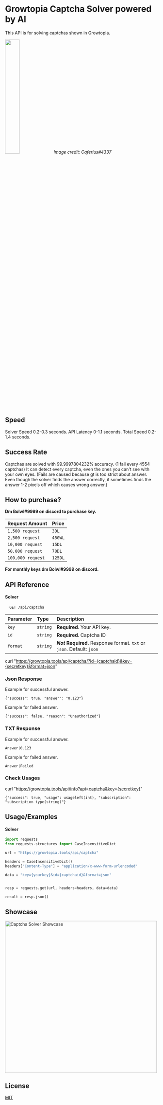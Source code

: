 # Growtopia Captcha Solver powered by AI

This API is for solving captchas shown in Growtopia.

<img src="https://cdn.discordapp.com/attachments/978338181613223976/1100802964974735420/Captcha_AI.png" width="31%">
<i>Image credit: Caferius#4337</i>

## Speed
Solver Speed 0.2-0.3 seconds.
API Latency 0-1.1 seconds.
Total Speed 0.2-1.4 seconds.

## Success Rate
Captchas are solved with 99.9997804232% accuracy. (1 fail every 4554 captchas)
It can detect every captcha, even the ones you can't see with your own eyes. (Fails are caused because gt is too strict about answer. Even though the solver finds the answer correctly, it sometimes finds the answer 1-2 pixels off which causes wrong answer.)

## How to purchase?
<b>Dm Bolwl#9999 on discord to purchase key.</b>

| Request Amount | Price|
| :-------- | :------- |
| `1,500 request `| `3DL` |
| `2,500 request `| `450WL` |
| `10,000 request `| `15DL` |
| `50,000 request `| `70DL` |
| `100,000 request `| `125DL` |

<b>For monthly keys dm Bolwl#9999 on discord.</b>

## API Reference

#### Solver

```http
  GET /api/captcha
```

| Parameter | Type     | Description                |
| :-------- | :------- | :------------------------- |
| `key` | `string` | **Required**. Your API key. |
| `id` | `string` | **Required**. Captcha ID |
| `format` | `string` | ***Not* Required**. Response format. `txt` or `json`. Default: `json` |

curl "https://growtopia.tools/api/captcha/?id={captchaid}&key={secretkey}&format=json" 

### Json Response
Example for successful answer.
```
{"success": true, "answer": "0.123"}
```
Example for failed answer.
```
{"success": false, "reason": "Unauthorized"}
```

### TXT Response
Example for successful answer.
```
Answer|0.123
```
Example for failed answer.
```
Answer|Failed
```

### Check Usages
curl "https://growtopia.tools/api/info?api=captcha&key={secretkey}"

```
{"success": true, "usage": usageleft(int), "subscription": "subscription type(string)"}
```

## Usage/Examples

#### Solver
```python
import requests
from requests.structures import CaseInsensitiveDict

url = "https://growtopia.tools/api/captcha"

headers = CaseInsensitiveDict()
headers["Content-Type"] = "application/x-www-form-urlencoded"

data = "key={yourkey}&id={captchaid}&format=json"


resp = requests.get(url, headers=headers, data=data)

result = resp.json()
```

## Showcase
<img src="https://github.com/Bolwl/Growtopia-AI-Captcha/blob/b3b8555b14cf434f91d3d3d9730b25bf55540401/showcase.gif?raw=true" alt="Captcha Solver Showcase" title="Captcha Solver Showcase" width="500"/>

## License

[MIT](https://choosealicense.com/licenses/mit/)
